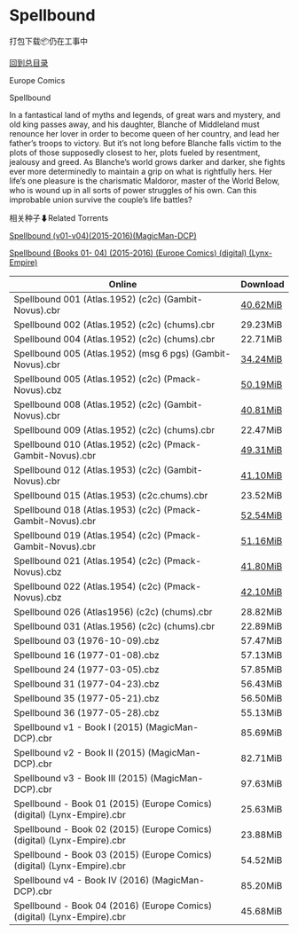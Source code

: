 # Spellbound

打包下载📦仍在工事中

[回到总目录](/Catalogs.md)

Europe Comics

Spellbound

In a fantastical land of myths and legends, of great wars and mystery, and old king passes away, and his daughter, Blanche of Middleland must renounce her lover in order to become queen of her country, and lead her father’s troops to victory. But it’s not long before Blanche falls victim to the plots of those supposedly closest to her, plots fueled by resentment, jealousy and greed. As Blanche’s world grows darker and darker, she fights ever more determinedly to maintain a grip on what is rightfully hers. Her life’s one pleasure is the charismatic Maldoror, master of the World Below, who is wound up in all sorts of power struggles of his own. Can this improbable union survive the couple’s life battles?





相关种子⬇Related Torrents

[Spellbound (v01-v04)(2015-2016)(MagicMan-DCP)](https://github.com/alicewish/markdown/blob/master/torrent/Spellbound--v01-v04--2015-2016--MagicMan-DCP.md)

[Spellbound (Books 01- 04) (2015-2016) (Europe Comics) (digital) (Lynx-Empire)](https://github.com/alicewish/markdown/blob/master/torrent/Spellbound--Books-01--04---2015-2016---Europe-Comics---digital---Lynx-Empire.md)

Online | Download
--- | ---
Spellbound 001 (Atlas.1952) (c2c) (Gambit-Novus).cbr | [40.62MiB](https://pan.baidu.com/s/1gfjIVPD#list/path=%2FNovus%20-%20Week%20of%202016%20Q4%2FNovus%20-%20Week%20of%202016-10-26%2F%E3%82%B3%E3%82%A4%E3%82%A2%E3%82%B9%E3%82%BF%E3%82%B1%E3%82%BD%E3%82%BD%E3%82%BD%E3%82%AD%E3%82%BB%E3%82%AA%E3%82%B1%E3%82%BD%E3%82%B3%E3%82%B5%E3%82%B1%E3%82%B5%E3%82%B5%E3%82%A8%E3%82%AA%E3%82%B9%E3%82%AA%E3%82%B5%E3%82%AA%E3%82%BF%E3%82%B3%E3%82%A2%E3%82%BF%E3%82%AA%E3%82%B9%E3%82%B3&parentPath=%2FNovus%20-%20Week%20of%202016%20Q4)
Spellbound 002 (Atlas.1952) (c2c) (chums).cbr | 29.23MiB
Spellbound 004 (Atlas.1952) (c2c) (chums).cbr | 22.71MiB
Spellbound 005 (Atlas.1952) (msg 6 pgs) (Gambit-Novus).cbr | [34.24MiB](https://pan.baidu.com/s/1gfjIVPD#list/path=%2FNovus%20-%20Week%20of%202016%20Q4%2FNovus%20-%20Week%20of%202016-10-26%2F%E3%82%BD%E3%82%A4%E3%82%A2%E3%82%A4%E3%82%AF%E3%82%AB%E3%82%A6%E3%82%AA%E3%82%A8%E3%82%B9%E3%82%B3%E3%82%A2%E3%82%B9%E3%82%B3%E3%82%B7%E3%82%A8%E3%82%AD%E3%82%B1%E3%82%BB%E3%82%A4%E3%82%B9%E3%82%BD%E3%82%B9%E3%82%AD%E3%82%B1%E3%82%B1%E3%82%AD%E3%82%AB%E3%82%A2%E3%82%B3%E3%82%A4%E3%82%BF&parentPath=%2FNovus%20-%20Week%20of%202016%20Q4)
Spellbound 005 (Atlas.1952) (c2c) (Pmack-Novus).cbz | [50.19MiB](https://pan.baidu.com/s/1qYMGmcO#list/path=%2FNovus%20-%20Week%20of%202016%20Q4%2FNovus%20-%20Week%20of%202016-12-28%2F%E3%82%AF%E3%82%A4%E3%82%BF%E3%82%BB%E3%82%B9%E3%82%AB%E3%82%A4%E3%82%AB%E3%82%AB%E3%82%B9%E3%82%A6%E3%82%A2%E3%82%BF%E3%82%A4%E3%82%A2%E3%82%A6%E3%82%AA%E3%82%B5%E3%82%B3%E3%82%A4%E3%82%B9%E3%82%A4%E3%82%BD%E3%82%AA%E3%82%BD%E3%82%A8%E3%82%BB%E3%82%A4%E3%82%A2%E3%82%BD%E3%82%BB%E3%82%B9&parentPath=%2FNovus%20-%20Week%20of%202016%20Q4)
Spellbound 008 (Atlas.1952) (c2c) (Gambit-Novus).cbr | [40.81MiB](https://pan.baidu.com/s/1nu6rufZ#list/path=%2FNovus%20-%20Week%20of%202016%20Q2%2FNovus%20-%20Week%20of%202016-06-29%2F%E3%82%BF%E3%82%B9%E3%82%BF%E3%82%AD%E3%82%AD%E3%82%A2%E3%82%AF%E3%82%A6%E3%82%A8%E3%82%A4%E3%82%A8%E3%82%B1%E3%82%A6%E3%82%A2%E3%82%B5%E3%82%AD%E3%82%AF%E3%82%B3%E3%82%B3%E3%82%B1%E3%82%A6%E3%82%BD%E3%82%AB%E3%82%A8%E3%82%AF%E3%82%AF%E3%82%A8%E3%82%AA%E3%82%B5%E3%82%AD%E3%82%B3%E3%82%B7&parentPath=%2FNovus%20-%20Week%20of%202016%20Q2)
Spellbound 009 (Atlas.1952) (c2c) (chums).cbr | 22.47MiB
Spellbound 010 (Atlas.1952) (c2c) (Pmack-Gambit-Novus).cbr | [49.31MiB](https://pan.baidu.com/s/1cydWnG#list/path=%2FNovus%20-%20Week%20of%202017%20Q3%2FNovus%20-%20Week%20of%202017-09-20%2F%E3%82%B3%E3%82%A2%E3%82%B3%E3%82%AF%E3%82%A6%E3%82%A6%E3%82%AA%E3%82%B1%E3%82%B9%E3%82%BB%E3%82%BF%E3%82%B3%E3%82%A2%E3%82%B7%E3%82%BB%E3%82%B9%E3%82%BD%E3%82%B7%E3%82%A6%E3%82%B7%E3%82%A6%E3%82%B7%E3%82%A8%E3%82%AB%E3%82%B3%E3%82%A8%E3%82%A4%E3%82%BD%E3%82%AF%E3%82%BF%E3%82%BD%E3%82%B1&parentPath=%2FNovus%20-%20Week%20of%202017%20Q3)
Spellbound 012 (Atlas.1953) (c2c) (Gambit-Novus).cbr | [41.10MiB](https://pan.baidu.com/s/1eRJwIK6#list/path=%2FNovus%20-%20Week%20of%202016%20Q2%2FNovus%20-%20Week%20of%202016-06-22%2F%E3%82%BB%E3%82%BB%E3%82%AD%E3%82%A4%E3%82%B5%E3%82%B7%E3%82%AB%E3%82%AA%E3%82%A6%E3%82%A8%E3%82%B7%E3%82%B1%E3%82%A4%E3%82%B3%E3%82%A2%E3%82%B9%E3%82%B9%E3%82%B3%E3%82%B3%E3%82%AB%E3%82%BD%E3%82%AB%E3%82%A6%E3%82%B9%E3%82%AF%E3%82%A8%E3%82%AB%E3%82%BB%E3%82%AA%E3%82%B9%E3%82%B7%E3%82%BB&parentPath=%2FNovus%20-%20Week%20of%202016%20Q2)
Spellbound 015 (Atlas.1953) (c2c.chums).cbr | 23.52MiB
Spellbound 018 (Atlas.1953) (c2c) (Pmack-Gambit-Novus).cbr | [52.54MiB](https://pan.baidu.com/s/1pLkgjwB#list/path=%2FNovus%20-%20Week%20of%202017%20Q3%2FNovus%20-%20Week%20of%202017-08-30%2F%E3%82%AF%E3%82%AF%E3%82%B5%E3%82%B5%E3%82%AD%E3%82%BB%E3%82%A8%E3%82%AB%E3%82%AB%E3%82%B5%E3%82%AF%E3%82%AB%E3%82%AA%E3%82%B1%E3%82%A4%E3%82%A4%E3%82%B7%E3%82%B5%E3%82%B3%E3%82%B1%E3%82%A4%E3%82%BF%E3%82%B3%E3%82%B9%E3%82%A2%E3%82%BB%E3%82%AA%E3%82%BB%E3%82%A8%E3%82%BD%E3%82%A6%E3%82%AB&parentPath=%2FNovus%20-%20Week%20of%202017%20Q3)
Spellbound 019 (Atlas.1954) (c2c) (Pmack-Gambit-Novus).cbr | [51.16MiB](https://pan.baidu.com/s/1cydWnG#list/path=%2FNovus%20-%20Week%20of%202017%20Q3%2FNovus%20-%20Week%20of%202017-09-20%2F%E3%82%A4%E3%82%B7%E3%82%BB%E3%82%BD%E3%82%B1%E3%82%A8%E3%82%AD%E3%82%A6%E3%82%AA%E3%82%BB%E3%82%A2%E3%82%BD%E3%82%A4%E3%82%B1%E3%82%AB%E3%82%A6%E3%82%AD%E3%82%B5%E3%82%B1%E3%82%BF%E3%82%AD%E3%82%AD%E3%82%AF%E3%82%A2%E3%82%AA%E3%82%A8%E3%82%B3%E3%82%B5%E3%82%A8%E3%82%A2%E3%82%A2%E3%82%A8&parentPath=%2FNovus%20-%20Week%20of%202017%20Q3)
Spellbound 021 (Atlas.1954) (c2c) (Pmack-Novus).cbz | [41.80MiB](https://pan.baidu.com/s/1qYMGmcO#list/path=%2FNovus%20-%20Week%20of%202016%20Q4%2FNovus%20-%20Week%20of%202016-12-28%2F%E3%82%B5%E3%82%B9%E3%82%A6%E3%82%AB%E3%82%BF%E3%82%B1%E3%82%AB%E3%82%A2%E3%82%B7%E3%82%B7%E3%82%BD%E3%82%A2%E3%82%A4%E3%82%AA%E3%82%AD%E3%82%A8%E3%82%BF%E3%82%BD%E3%82%A2%E3%82%B1%E3%82%B5%E3%82%BB%E3%82%A8%E3%82%AF%E3%82%BF%E3%82%AD%E3%82%B1%E3%82%A6%E3%82%AF%E3%82%AF%E3%82%A2%E3%82%BB&parentPath=%2FNovus%20-%20Week%20of%202016%20Q4)
Spellbound 022 (Atlas.1954) (c2c) (Pmack-Novus).cbz | [42.10MiB](https://pan.baidu.com/s/1qYMGmcO#list/path=%2FNovus%20-%20Week%20of%202016%20Q4%2FNovus%20-%20Week%20of%202016-12-28%2F%E3%82%A4%E3%82%BB%E3%82%A6%E3%82%B5%E3%82%B9%E3%82%BD%E3%82%BB%E3%82%BB%E3%82%AB%E3%82%B9%E3%82%BD%E3%82%BD%E3%82%AD%E3%82%A4%E3%82%BB%E3%82%AF%E3%82%BF%E3%82%B5%E3%82%B7%E3%82%B3%E3%82%A2%E3%82%B7%E3%82%B3%E3%82%B7%E3%82%AF%E3%82%B7%E3%82%B5%E3%82%BB%E3%82%BF%E3%82%AF%E3%82%AA%E3%82%B5&parentPath=%2FNovus%20-%20Week%20of%202016%20Q4)
Spellbound 026 (Atlas1956) (c2c) (chums).cbr | 28.82MiB
Spellbound 031 (Atlas.1956) (c2c) (chums).cbr | 22.89MiB
Spellbound 03 (1976-10-09).cbz | 57.47MiB
Spellbound 16 (1977-01-08).cbz | 57.13MiB
Spellbound 24 (1977-03-05).cbz | 57.85MiB
Spellbound 31 (1977-04-23).cbz | 56.43MiB
Spellbound 35 (1977-05-21).cbz | 56.50MiB
Spellbound 36 (1977-05-28).cbz | 55.13MiB
Spellbound v1 - Book I (2015) (MagicMan-DCP).cbr | 85.69MiB
Spellbound v2 - Book II (2015) (MagicMan-DCP).cbr | 82.71MiB
Spellbound v3 - Book III (2015) (MagicMan-DCP).cbr | 97.63MiB
Spellbound - Book 01 (2015) (Europe Comics) (digital) (Lynx-Empire).cbr | 25.63MiB
Spellbound - Book 02 (2015) (Europe Comics) (digital) (Lynx-Empire).cbr | 23.88MiB
Spellbound - Book 03 (2015) (Europe Comics) (digital) (Lynx-Empire).cbr | 54.52MiB
Spellbound v4 - Book IV (2016) (MagicMan-DCP).cbr | 85.20MiB
Spellbound - Book 04 (2016) (Europe Comics) (digital) (Lynx-Empire).cbr | 45.68MiB